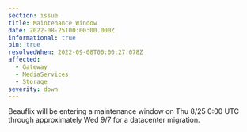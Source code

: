 ```yaml
---
section: issue
title: Maintenance Window
date: 2022-08-25T00:00:00.000Z
informational: true
pin: true
resolvedWhen: 2022-09-08T00:00:27.078Z
affected:
  - Gateway
  - MediaServices
  - Storage
severity: down
---
```

Beauflix will be entering a maintenance window on Thu 8/25 0:00 UTC through approximately Wed 9/7 for a datacenter migration.
